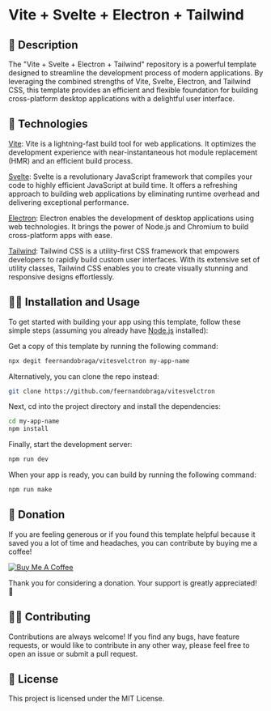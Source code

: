 # Vite + Svelte + Electron + Tailwind

## 🚀 Description
The "Vite + Svelte + Electron + Tailwind" repository is a powerful template designed to streamline the development process of modern applications. By leveraging the combined strengths of Vite, Svelte, Electron, and Tailwind CSS, this template provides an efficient and flexible foundation for building cross-platform desktop applications with a delightful user interface.

## 🧋 Technologies
[Vite](https://vitejs.dev/): Vite is a lightning-fast build tool for web applications. It optimizes the development experience with near-instantaneous hot module replacement (HMR) and an efficient build process.

[Svelte](https://svelte.dev/): Svelte is a revolutionary JavaScript framework that compiles your code to highly efficient JavaScript at build time. It offers a refreshing approach to building web applications by eliminating runtime overhead and delivering exceptional performance.

[Electron](https://www.electronjs.org/): Electron enables the development of desktop applications using web technologies. It brings the power of Node.js and Chromium to build cross-platform apps with ease.

[Tailwind](https://tailwindcss.com/): Tailwind CSS is a utility-first CSS framework that empowers developers to rapidly build custom user interfaces. With its extensive set of utility classes, Tailwind CSS enables you to create visually stunning and responsive designs effortlessly.

## 👨‍💻 Installation and Usage
To get started with building your app using this template, follow these simple steps (assuming you already have [Node.js](https://nodejs.org/) installed):

Get a copy of this template by running the following command:
```bash
npx degit feernandobraga/vitesvelctron my-app-name
```
Alternatively, you can clone the repo instead:
```bash
git clone https://github.com/feernandobraga/vitesvelctron
```

Next, cd into the project directory and install the dependencies:
```bash
cd my-app-name
npm install
```

Finally, start the development server:
```bash
npm run dev
```

When your app is ready, you can build by running the following command:
```bash
npm run make
```

## 🍑 Donation
If you are feeling generous or if you found this template helpful because it saved you a lot of time and headaches, you can contribute by buying me a coffee!

[![Buy Me A Coffee](https://img.shields.io/badge/Buy%20Me%20A%20Coffee-%E2%98%95%EF%B8%8F-orange)](https://www.buymeacoffee.com/feernandobraga)

Thank you for considering a donation. Your support is greatly appreciated! 🧡

## 🧙‍♂️ Contributing
Contributions are always welcome! If you find any bugs, have feature requests, or would like to contribute in any other way, please feel free to open an issue or submit a pull request.

## 📝 License
This project is licensed under the MIT License.